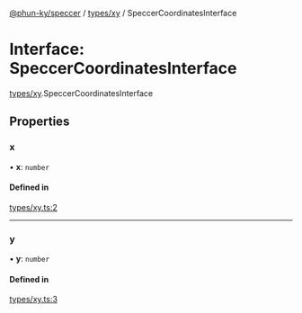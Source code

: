 [@phun-ky/speccer](../README.md) / [types/xy](../modules/types_xy.md) / SpeccerCoordinatesInterface

# Interface: SpeccerCoordinatesInterface

[types/xy](../modules/types_xy.md).SpeccerCoordinatesInterface

## Properties

### x

• **x**: `number`

#### Defined in

[types/xy.ts:2](https://github.com/phun-ky/speccer/blob/main/src/types/xy.ts#L2)

___

### y

• **y**: `number`

#### Defined in

[types/xy.ts:3](https://github.com/phun-ky/speccer/blob/main/src/types/xy.ts#L3)
